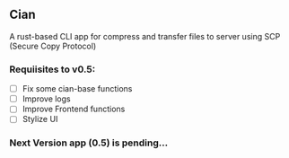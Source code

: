 ## Cian
A rust-based CLI app for compress and transfer files to server using SCP (Secure Copy Protocol)

### Requiisites to v0.5:
- [ ] Fix some cian-base functions
- [ ] Improve logs
- [ ] Improve Frontend functions
- [ ] Stylize UI
### Next Version app (0.5) is pending...
